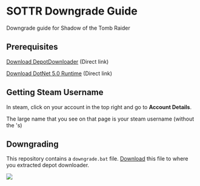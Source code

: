# SOTTR Downgrade Guide
 Downgrade guide for Shadow of the Tomb Raider


## Prerequisites

[Download DepotDownloader](https://github.com/SteamRE/DepotDownloader/releases/download/DepotDownloader_2.4.3/depotdownloader-2.4.3-hotfix1.zip) (Direct link)

[Download DotNet 5.0 Runtime](https://dotnet.microsoft.com/download/dotnet/thank-you/runtime-5.0.7-windows-x64-installer) (Direct link)


## Getting Steam Username

In steam, click on your account in the top right and go to **Account Details**.

The large name that you see on that page is your steam username (without the 's)

## Downgrading

This repository contains a `downgrade.bat` file. [Download](downgrade.bat) this file to where you extracted depot downloader. 

![](Pictures/downgrade%20bat%20save%20location.png)


